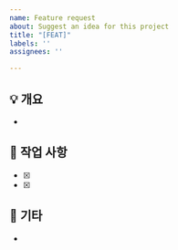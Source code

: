 ```yaml
---
name: Feature request
about: Suggest an idea for this project
title: "[FEAT]"
labels: ''
assignees: ''

---
```


## 💡 개요
- 

## 📑 작업 사항
- [x] 
- [x] 
 
## 🔎 기타
-
